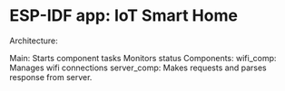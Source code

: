 ESP-IDF app: IoT Smart Home
====================

Architecture:

Main:
    Starts component tasks
    Monitors status
Components:
    wifi_comp:
        Manages wifi connections
    server_comp:
        Makes requests and parses response from server.